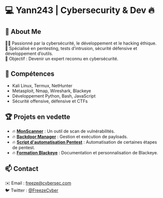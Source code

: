 # 💻 Yann243 | Cybersecurity & Dev 🔥

## 🚀 About Me
🧑‍💻 Passionné par la cybersécurité, le développement et le hacking éthique.  
🔎 Spécialisé en pentesting, tests d’intrusion, sécurité défensive et développement d’outils.  
🎯 Objectif : Devenir un expert reconnu en cybersécurité.

## 📌 Compétences
- Kali Linux, Termux, NetHunter  
- Metasploit, Nmap, Wireshark, Blackeye  
- Développement Python, Bash, JavaScript  
- Sécurité offensive, défensive et CTFs  

## 🏆 Projets en vedette
- 🔥 **[MonScanner](https://github.com/yann243/MonScanner)** : Un outil de scan de vulnérabilités.
- 🔥 **[Backdoor Manager](https://github.com/yann243/Backdoor-Manager)** : Gestion et exécution de payloads.
- 🔥 **[Script d'automatisation Pentest](https://github.com/yann243/Pentest-Auto)** : Automatisation de certaines étapes de pentest.
- 🔥 **[Formation Blackeye](https://github.com/yann243/Blackeye-Doc)** : Documentation et personnalisation de Blackeye.

## 📫 Contact
✉️ Email : freeze@cybersec.com  
🐦 Twitter : [@FreezeCyber](https://twitter.com/FreezeCyber)  

